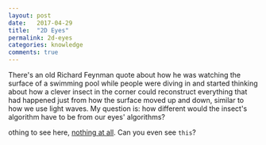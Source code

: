 ```yaml
---
layout: post
date:   2017-04-29
title:  "2D Eyes"
permalink: 2d-eyes
categories: knowledge
comments: true
---
```


There's an old Richard Feynman quote about how he was watching the surface of a swimming pool while people were diving in and started thinking about how a clever insect in the corner could reconstruct everything that had happened just from how the surface moved up and down, similar to how we use light waves. My question is: how different would the insect's algorithm have to be from our eyes' algorithms?





othing to see here, [nothing at all][conspiracy]. Can you even see `this`?

[conspiracy]: http://www.thebayesianconspiracy.com/
